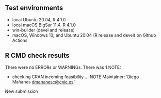 ## Test environments
* local Ubuntu 20.04, R 4.1.0
* local macOS BigSur 11.4, R 4.1.0
* win-builder (devel and release)
* macOS, Windows 10, and Ubuntu 20.04 (R release and devel) on Github Actions

## R CMD check results
There were no ERRORs or WARNINGs. There was 1 NOTE:

* checking CRAN incoming feasibility ... NOTE
Maintainer: ‘Diego Mañanes <dmananesc@cnic.es>’

New submission
